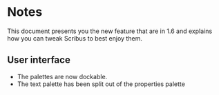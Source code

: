 # Notes

This document presents you the new feature that are in 1.6 and explains how you can tweak Scribus to best enjoy them.

## User interface

- The palettes are now dockable.
- The text palette has been split out of the properties palette

